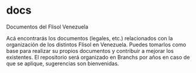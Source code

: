 # docs
Documentos del Flisol Venezuela

Acá encontrarás los documentos (legales, etc.) relacionados con la organización de los distintos Flisol en Venezuela. Puedes tomarlos como base para realizar su propios documentos y contribuir a mejorar los existentes. El repositorio será organizado en Branchs por años en caso de que se aplique, sugerencias son bienvenidas.
